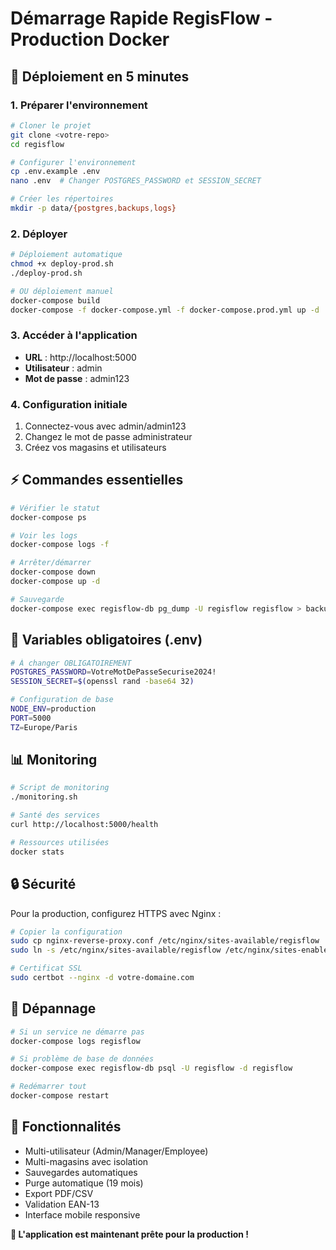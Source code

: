 # Démarrage Rapide RegisFlow - Production Docker

## 🚀 Déploiement en 5 minutes

### 1. Préparer l'environnement
```bash
# Cloner le projet
git clone <votre-repo>
cd regisflow

# Configurer l'environnement
cp .env.example .env
nano .env  # Changer POSTGRES_PASSWORD et SESSION_SECRET

# Créer les répertoires
mkdir -p data/{postgres,backups,logs}
```

### 2. Déployer
```bash
# Déploiement automatique
chmod +x deploy-prod.sh
./deploy-prod.sh

# OU déploiement manuel
docker-compose build
docker-compose -f docker-compose.yml -f docker-compose.prod.yml up -d
```

### 3. Accéder à l'application
- **URL** : http://localhost:5000
- **Utilisateur** : admin
- **Mot de passe** : admin123

### 4. Configuration initiale
1. Connectez-vous avec admin/admin123
2. Changez le mot de passe administrateur
3. Créez vos magasins et utilisateurs

## ⚡ Commandes essentielles

```bash
# Vérifier le statut
docker-compose ps

# Voir les logs
docker-compose logs -f

# Arrêter/démarrer
docker-compose down
docker-compose up -d

# Sauvegarde
docker-compose exec regisflow-db pg_dump -U regisflow regisflow > backup.sql
```

## 🔧 Variables obligatoires (.env)

```bash
# À changer OBLIGATOIREMENT
POSTGRES_PASSWORD=VotreMotDePasseSecurise2024!
SESSION_SECRET=$(openssl rand -base64 32)

# Configuration de base
NODE_ENV=production
PORT=5000
TZ=Europe/Paris
```

## 📊 Monitoring

```bash
# Script de monitoring
./monitoring.sh

# Santé des services
curl http://localhost:5000/health

# Ressources utilisées
docker stats
```

## 🔒 Sécurité

Pour la production, configurez HTTPS avec Nginx :

```bash
# Copier la configuration
sudo cp nginx-reverse-proxy.conf /etc/nginx/sites-available/regisflow
sudo ln -s /etc/nginx/sites-available/regisflow /etc/nginx/sites-enabled/

# Certificat SSL
sudo certbot --nginx -d votre-domaine.com
```

## 🚨 Dépannage

```bash
# Si un service ne démarre pas
docker-compose logs regisflow

# Si problème de base de données
docker-compose exec regisflow-db psql -U regisflow -d regisflow

# Redémarrer tout
docker-compose restart
```

## 📱 Fonctionnalités

- Multi-utilisateur (Admin/Manager/Employee)
- Multi-magasins avec isolation
- Sauvegardes automatiques
- Purge automatique (19 mois)
- Export PDF/CSV
- Validation EAN-13
- Interface mobile responsive

**🎯 L'application est maintenant prête pour la production !**